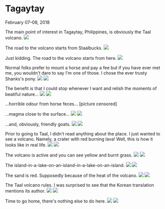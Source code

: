 Tagaytay
========

<time datetime="2018-02-07">February 07&ndash;08, 2018</time>

The main point of interest in Tagaytay, Philippines, is obviously the
Taal volcano.
<img src="https://imgur.com/fNi1wbE.jpg">

The road to the volcano starts from Staalbucks.
<img src="https://imgur.com/tvmmYdf.jpg">

Just kidding. The road to the volcano starts from here.
<img src="https://imgur.com/0vxnTEo.jpg">

Normal folks prefer to mount a horse and pay a fee but if you have
ever met me, you wouldn't dare to say I'm one of those. I chose the
ever trusty Shanks's pony.
<img class="lazy" src="/images/i.png" data-src="https://imgur.com/ytPqo6N.jpg">
<noscript><img src="https://imgur.com/ytPqo6N.jpg"></noscript>

The benefit is that I could stop whenever I want and relish the moments of beatiful nature...
<img class="lazy" src="/images/i.png" data-src="https://imgur.com/519P1Zv.jpg">
<noscript><img src="https://imgur.com/519P1Zv.jpg"></noscript>

...horrible odour from horse feces... [picture censored]

...magma close to the surface...
<img class="lazy" src="/images/i.png" data-src="https://imgur.com/ju6wdHM.jpg">
<noscript><img src="https://imgur.com/ju6wdHM.jpg"></noscript>

...and, obviously, friendly goats.
<img class="lazy" src="/images/i.png" data-src="https://imgur.com/8XIua9F.jpg">
<noscript><img src="https://imgur.com/8XIua9F.jpg"></noscript>

Prior to going to Taal, I didn't read anything about the place. I just
wanted to see a volcano. Namely, a crater with red burning lava! Well,
this is how it looks like in real life.
<img class="lazy" src="/images/i.png" data-src="https://imgur.com/l5ZJFE2.jpg">
<noscript><img src="https://imgur.com/l5ZJFE2.jpg"></noscript>

The volcano is active and you can see yellow and burnt grass.
<img class="lazy" src="/images/i.png" data-src="https://imgur.com/Gj1n9KA.jpg">
<noscript><img src="https://imgur.com/Gj1n9KA.jpg"></noscript>

The island-in-a-lake-on-an-island-in-a-lake-on-an-island.
<img class="lazy" src="/images/i.png" data-src="https://imgur.com/1OKieh4.jpg">
<noscript><img src="https://imgur.com/1OKieh4.jpg"></noscript>

The sand is red. Supposedly because of the heat of the volcano.
<img class="lazy" src="/images/i.png" data-src="https://imgur.com/UPqHYH8.jpg">
<noscript><img src="https://imgur.com/UPqHYH8.jpg"></noscript>

The Taal volcano rules. I was surprised to see that the Korean translation
mentions its author.
<img class="lazy" src="/images/i.png" data-src="https://imgur.com/JPSu8MQ.jpg">
<noscript><img src="https://imgur.com/JPSu8MQ.jpg"></noscript>

Time to go home, there's nothing else to do here.
<img class="lazy" src="/images/i.png" data-src="https://imgur.com/8CuhrAi.jpg">
<noscript><img src="https://imgur.com/8CuhrAi.jpg"></noscript>
